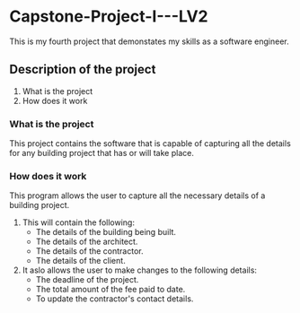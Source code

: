 # Capstone-Project-I---LV2
This is my fourth project that demonstates my skills as a software engineer.

## Description of the project
1. What is the project
2. How does it work

### What is the project
This project contains the software that is capable of capturing all the details for any building project that has or will take place.

### How does it work
This program allows the user to capture all the necessary details of a building project.
1. This will contain the following:
    * The details of the building being built.
    * The details of the architect.
    * The details of the contractor.
    * The details of the client.
2. It aslo allows the user to make changes to the following details:
    * The deadline of the project.
    * The total amount of the fee paid to date.
    * To update the contractor's contact details.

